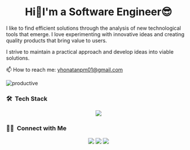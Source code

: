 <h1 align="center">Hi👋I'm a Software Engineer😎</h1>

I like to find efficient solutions through the analysis of new technological tools that emerge. I love experimenting with innovative ideas and creating quality products that bring value to users.

I strive to maintain a practical approach and develop ideas into viable solutions.

📫 How to reach me: yhonatanpm01@gmail.com

![productive](https://user-images.githubusercontent.com/76560887/193899905-b3903047-7971-4e6d-afab-523ed36ee760.gif)

### 🛠 &nbsp;Tech Stack
<!--tech stack icons-->
<p align="center">
  <a href="https://skillicons.dev">
    <img src="https://skillicons.dev/icons?i=git,aws,css,discord,docker,postgres,prisma,dynamodb,express,figma,firebase,github,html,java,js,md,materialui,nginx,mongodb,mysql,nextjs,nodejs,postman,py,react,redux,tailwind,ts,vscode" />
  </a>
</p>

### 🤝🏻 &nbsp;Connect with Me

<p align="center">
<a href="https://www.linkedin.com/in/yhonatan-peguero/"><img src="https://img.shields.io/badge/-Yhonatan%20Peguero-0077B5?style=flat&logo=Linkedin&logoColor=white"/></a>
<a href="https://x.com/AnoFeed"><img src="https://img.shields.io/badge/-@AnoFeed-1DA1F2?style=flat&logo=Twitter&logoColor=white"/></a>
<a href="mailto:yhonatanpm01@gmail.com"><img src="https://img.shields.io/badge/-yhonatanpm01@gmail.com-D14836?style=flat&logo=Gmail&logoColor=white"/></a>
</p>

